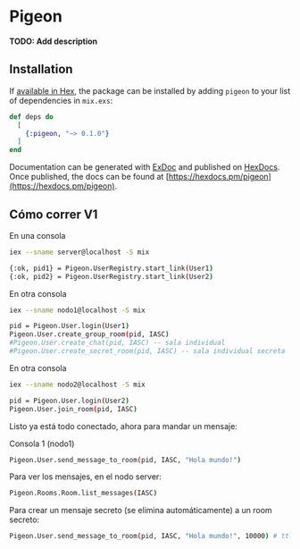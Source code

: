 # Pigeon

**TODO: Add description**

## Installation

If [available in Hex](https://hex.pm/docs/publish), the package can be installed
by adding `pigeon` to your list of dependencies in `mix.exs`:

```elixir
def deps do
  [
    {:pigeon, "~> 0.1.0"}
  ]
end
```

Documentation can be generated with [ExDoc](https://github.com/elixir-lang/ex_doc)
and published on [HexDocs](https://hexdocs.pm). Once published, the docs can
be found at [https://hexdocs.pm/pigeon](https://hexdocs.pm/pigeon).

## Cómo correr V1

En una consola
```bash
iex --sname server@localhost -S mix
```
```bash
{:ok, pid1} = Pigeon.UserRegistry.start_link(User1)
{:ok, pid2} = Pigeon.UserRegistry.start_link(User2)
```

En otra consola
```bash
iex --sname nodo1@localhost -S mix
```
```bash
pid = Pigeon.User.login(User1)
Pigeon.User.create_group_room(pid, IASC)
#Pigeon.User.create_chat(pid, IASC) -- sala individual
#Pigeon.User.create_secret_room(pid, IASC) -- sala individual secreta 
```

En otra consola
```bash
iex --sname nodo2@localhost -S mix
```
```bash
pid = Pigeon.User.login(User2)
Pigeon.User.join_room(pid, IASC)
```

Listo ya está todo conectado, ahora para mandar un mensaje:

Consola 1 (nodo1)
```bash
Pigeon.User.send_message_to_room(pid, IASC, "Hola mundo!")
```

Para ver los mensajes, en el nodo server:

```bash
Pigeon.Rooms.Room.list_messages(IASC)
```

Para crear un mensaje secreto (se elimina automáticamente) a un room secreto:

```bash
Pigeon.User.send_message_to_room(pid, IASC, "Hola mundo!", 10000) # ttl es en milisegundos
```